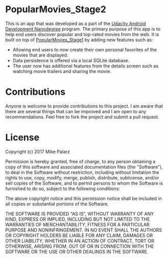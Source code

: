 # PopularMovies_Stage2

This is an app that was developed as a part of the [Udacity Android Development Nanodegree](https://www.udacity.com/course/android-developer-nanodegree-by-google--nd801) program. The primary purpose of this app is to help end users discover popular and top-rated movies from the web. It is built on top of [PopularMovies_Stage1](https://github.com/mikepalarz/PopularMovies_Stage1) by adding new features such as:

- Allowing end users to now create their own personal favorites of the movies that are displayed.
- Data persistence is offered via a local SQLite database.
- The user now has additional features from the details screen such as watching movie trailers and sharing the movie.

# Contributions

Anyone is welcome to provide contributions to this project. I am aware that there are several things that can be improved and I am open to any recommendations. Feel free to fork the project and submit a pull request. 

# License

Copyright (c) 2017 Mike Palarz

Permission is hereby granted, free of charge, to any person obtaining a copy
of this software and associated documentation files (the "Software"), to deal
in the Software without restriction, including without limitation the rights
to use, copy, modify, merge, publish, distribute, sublicense, and/or sell
copies of the Software, and to permit persons to whom the Software is
furnished to do so, subject to the following conditions:

The above copyright notice and this permission notice shall be included in all
copies or substantial portions of the Software.

THE SOFTWARE IS PROVIDED "AS IS", WITHOUT WARRANTY OF ANY KIND, EXPRESS OR
IMPLIED, INCLUDING BUT NOT LIMITED TO THE WARRANTIES OF MERCHANTABILITY,
FITNESS FOR A PARTICULAR PURPOSE AND NONINFRINGEMENT. IN NO EVENT SHALL THE
AUTHORS OR COPYRIGHT HOLDERS BE LIABLE FOR ANY CLAIM, DAMAGES OR OTHER
LIABILITY, WHETHER IN AN ACTION OF CONTRACT, TORT OR OTHERWISE, ARISING FROM,
OUT OF OR IN CONNECTION WITH THE SOFTWARE OR THE USE OR OTHER DEALINGS IN THE
SOFTWARE.
